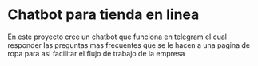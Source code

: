 # Chatbot para tienda en linea
En este proyecto cree un chatbot que funciona en telegram el cual responder las preguntas mas frecuentes que se le hacen a una pagina de ropa para asi facilitar el flujo de trabajo de la empresa
